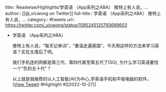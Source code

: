 title:: Readwise/Highlights/学英语 （App系列之ABA） 推特上有人说，...
author:: [[@_vicwong on Twitter]]
full-title:: 学英语 （App系列之ABA） 推特上有人说，...
category:: #tweets
url:: https://twitter.com/_vicwong/status/1585245125793689603
- 学英语 （App系列之ABA）
  
  推特上有人说，“每天记单词”，“重温走遍美国”，今天用这样的方法来学习英语？实在太落后了吧。
  
  我们手机连的网都是第三代、第四代甚至第五代了(5G), 为什么学习英语要找一个“负的五十代”？
  
  以上就是我推荐的以人工智能(AI)为中心,学英语手机和平板电脑的软件。 ([View Tweet](https://twitter.com/_vicwong/status/1585245125793689603)) #Highlight #[[2022-10-27]]